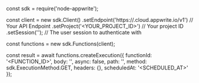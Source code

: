 const sdk = require('node-appwrite');

const client = new sdk.Client()
    .setEndpoint('https://<REGION>.cloud.appwrite.io/v1') // Your API Endpoint
    .setProject('<YOUR_PROJECT_ID>') // Your project ID
    .setSession(''); // The user session to authenticate with

const functions = new sdk.Functions(client);

const result = await functions.createExecution({
    functionId: '<FUNCTION_ID>',
    body: '<BODY>',
    async: false,
    path: '<PATH>',
    method: sdk.ExecutionMethod.GET,
    headers: {},
    scheduledAt: '<SCHEDULED_AT>'
});
